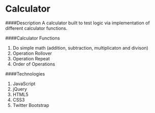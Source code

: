 # Calculator
####Description
A calculator built to test logic via implementation of different calculator functions.

####Calculator Functions
1. Do simple math (addition, subtraction, multiplicaton and divison)
2. Operation Rollover
3. Operation Repeat
4. Order of Operations

####Technologies
1. JavaScript
2. jQuery
3. HTML5
4. CSS3
5. Twitter Bootstrap